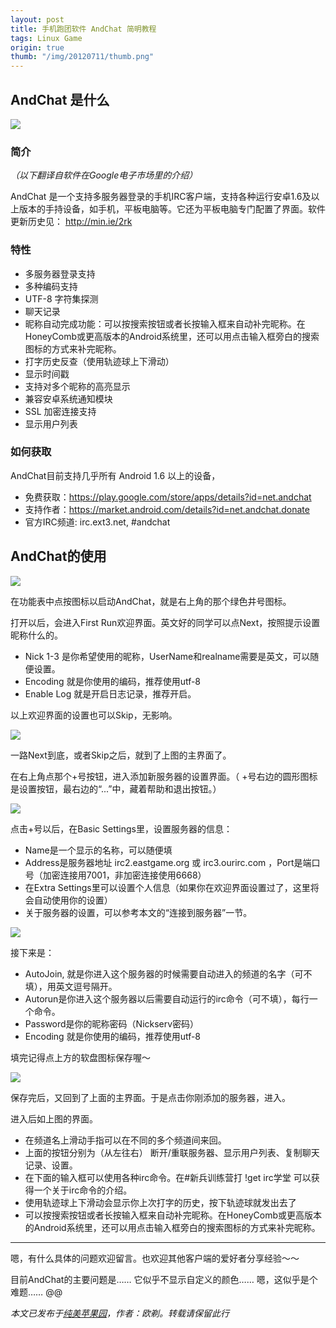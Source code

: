 ```yaml
---
layout: post
title: 手机跑团软件 AndChat 简明教程
tags: Linux Game
origin: true
thumb: "/img/20120711/thumb.png"
---
```


## AndChat 是什么

<img src="/img/20120711/001.png" />

### 简介

_（以下翻译自软件在Google电子市场里的介绍）_

AndChat 是一个支持多服务器登录的手机IRC客户端，支持各种运行安卓1.6及以上版本的手持设备，如手机，平板电脑等。它还为平板电脑专门配置了界面。软件更新历史见： http://min.ie/2rk

### 特性
* 多服务器登录支持
* 多种编码支持
* UTF-8 字符集探测
* 聊天记录
* 昵称自动完成功能：可以按搜索按钮或者长按输入框来自动补完昵称。在HoneyComb或更高版本的Android系统里，还可以用点击输入框旁白的搜索图标的方式来补完昵称。
* 打字历史反查（使用轨迹球上下滑动）
* 显示时间戳
* 支持对多个昵称的高亮显示
* 兼容安卓系统通知模块
* SSL 加密连接支持
* 显示用户列表

### 如何获取
AndChat目前支持几乎所有 Android 1.6 以上的设备，
* 免费获取：https://play.google.com/store/apps/details?id=net.andchat
* 支持作者：https://market.android.com/details?id=net.andchat.donate
* 官方IRC频道: irc.ext3.net, #andchat

## AndChat的使用

<img src="/img/20120711/002.png" />

在功能表中点按图标以启动AndChat，就是右上角的那个绿色井号图标。

打开以后，会进入First Run欢迎界面。英文好的同学可以点Next，按照提示设置昵称什么的。

* Nick 1-3 是你希望使用的昵称，UserName和realname需要是英文，可以随便设置。
* Encoding 就是你使用的编码，推荐使用utf-8
* Enable Log 就是开启日志记录，推荐开启。

以上欢迎界面的设置也可以Skip，无影响。

<img src="/img/20120711/003.png" />

一路Next到底，或者Skip之后，就到了上图的主界面了。

在右上角点那个+号按钮，进入添加新服务器的设置界面。（ +号右边的圆形图标是设置按钮，最右边的“...”中，藏着帮助和退出按钮。）

<img src="/img/20120711/004.png" />

点击+号以后，在Basic Settings里，设置服务器的信息：
* Name是一个显示的名称，可以随便填
* Address是服务器地址 irc2.eastgame.org 或 irc3.ourirc.com ，Port是端口号（加密连接用7001，非加密连接使用6668）
* 在Extra Settings里可以设置个人信息（如果你在欢迎界面设置过了，这里将会自动使用你的设置）
* 关于服务器的设置，可以参考本文的“连接到服务器”一节。

<img src="/img/20120711/005.png" />

接下来是：
* AutoJoin, 就是你进入这个服务器的时候需要自动进入的频道的名字（可不填），用英文逗号隔开。
* Autorun是你进入这个服务器以后需要自动运行的irc命令（可不填），每行一个命令。
* Password是你的昵称密码（Nickserv密码）
* Encoding 就是你使用的编码，推荐使用utf-8

填完记得点上方的软盘图标保存喔～

<img src="/img/20120711/006.png" />

保存完后，又回到了上面的主界面。于是点击你刚添加的服务器，进入。

进入后如上图的界面。

* 在频道名上滑动手指可以在不同的多个频道间来回。
* 上面的按钮分别为（从左往右） 断开/重联服务器、显示用户列表、复制聊天记录、设置。
* 在下面的输入框可以使用各种irc命令。在#新兵训练营打 !get irc学堂 可以获得一个关于irc命令的介绍。
* 使用轨迹球上下滑动会显示你上次打字的历史，按下轨迹球就发出去了
* 可以按搜索按钮或者长按输入框来自动补完昵称。在HoneyComb或更高版本的Android系统里，还可以用点击输入框旁白的搜索图标的方式来补完昵称。

<hr>

嗯，有什么具体的问题欢迎留言。也欢迎其他客户端的爱好者分享经验～～

目前AndChat的主要问题是…… 它似乎不显示自定义的颜色…… 嗯，这似乎是个难题…… @@

_本文已发布于[纯美苹果园](http://www.goddessfantasy.net/bbs/index.php?topic=49557.msg449509#msg449509)，作者：欧剃。转载请保留此行_
